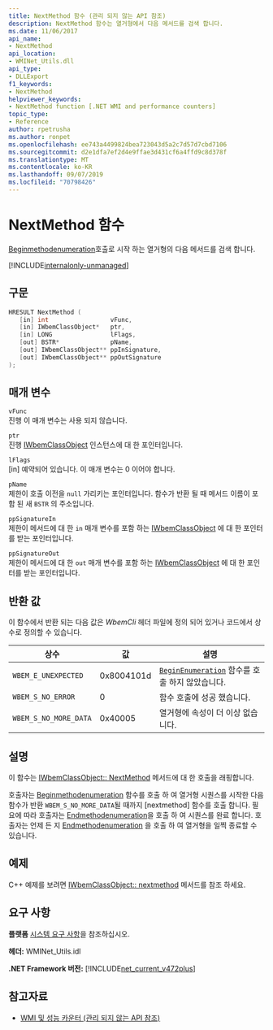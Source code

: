 ```yaml
---
title: NextMethod 함수 (관리 되지 않는 API 참조)
description: NextMethod 함수는 열거형에서 다음 메서드를 검색 합니다.
ms.date: 11/06/2017
api_name:
- NextMethod
api_location:
- WMINet_Utils.dll
api_type:
- DLLExport
f1_keywords:
- NextMethod
helpviewer_keywords:
- NextMethod function [.NET WMI and performance counters]
topic_type:
- Reference
author: rpetrusha
ms.author: ronpet
ms.openlocfilehash: ee743a4499824bea723043d5a2c7d57d7cbd7106
ms.sourcegitcommit: d2e1dfa7ef2d4e9ffae3d431cf6a4ffd9c8d378f
ms.translationtype: MT
ms.contentlocale: ko-KR
ms.lasthandoff: 09/07/2019
ms.locfileid: "70798426"
---
```

# <a name="nextmethod-function"></a>NextMethod 함수
[Beginmethodenumeration](beginmethodenumeration.md)호출로 시작 하는 열거형의 다음 메서드를 검색 합니다.  

[!INCLUDE[internalonly-unmanaged](../../../../includes/internalonly-unmanaged.md)]
  
## <a name="syntax"></a>구문  
  
```cpp  
HRESULT NextMethod (
   [in] int                 vFunc, 
   [in] IWbemClassObject*   ptr, 
   [in] LONG                lFlags,
   [out] BSTR*              pName,
   [out] IWbemClassObject** ppInSignature,
   [out] IWbemClassObject** ppOutSignature   
); 
```  

## <a name="parameters"></a>매개 변수

`vFunc`  
진행 이 매개 변수는 사용 되지 않습니다.

`ptr`  
진행 [IWbemClassObject](/windows/desktop/api/wbemcli/nn-wbemcli-iwbemclassobject) 인스턴스에 대 한 포인터입니다.

`lFlags`  
[in] 예약되어 있습니다. 이 매개 변수는 0 이어야 합니다.

`pName`  
제한이 호출 이전을 `null` 가리키는 포인터입니다. 함수가 반환 될 때 메서드 이름이 포함 된 새 `BSTR` 의 주소입니다. 

`ppSignatureIn`  
제한이 메서드에 대 한 `in` 매개 변수를 포함 하는 [IWbemClassObject](/windows/desktop/api/wbemcli/nn-wbemcli-iwbemclassobject) 에 대 한 포인터를 받는 포인터입니다. 

`ppSignatureOut`  
제한이 메서드에 대 한 `out` 매개 변수를 포함 하는 [IWbemClassObject](/windows/desktop/api/wbemcli/nn-wbemcli-iwbemclassobject) 에 대 한 포인터를 받는 포인터입니다. 

## <a name="return-value"></a>반환 값

이 함수에서 반환 되는 다음 값은 *WbemCli* 헤더 파일에 정의 되어 있거나 코드에서 상수로 정의할 수 있습니다.

|상수  |값  |설명  |
|---------|---------|---------|
| `WBEM_E_UNEXPECTED` | 0x8004101d | [`BeginEnumeration`](beginenumeration.md) 함수를 호출 하지 않았습니다. |
| `WBEM_S_NO_ERROR` | 0 | 함수 호출에 성공 했습니다.  |
| `WBEM_S_NO_MORE_DATA` | 0x40005 | 열거형에 속성이 더 이상 없습니다. |
  
## <a name="remarks"></a>설명

이 함수는 [IWbemClassObject:: NextMethod](/windows/desktop/api/wbemcli/nf-wbemcli-iwbemclassobject-nextmethod) 메서드에 대 한 호출을 래핑합니다.

호출자는 [Beginmethodenumeration](beginmethodenumeration.md) 함수를 호출 하 여 열거형 시퀀스를 시작한 다음 함수가 반환 `WBEM_S_NO_MORE_DATA`될 때까지 [nextmethod] 함수를 호출 합니다. 필요에 따라 호출자는 [Endmethodenumeration](endmethodenumeration.md)을 호출 하 여 시퀀스를 완료 합니다. 호출자는 언제 든 지 [Endmethodenumeration](endmethodenumeration.md) 을 호출 하 여 열거형을 일찍 종료할 수 있습니다.

## <a name="example"></a>예제

C++ 예제를 보려면 [IWbemClassObject:: nextmethod](/windows/desktop/api/wbemcli/nf-wbemcli-iwbemclassobject-nextmethod) 메서드를 참조 하세요.

## <a name="requirements"></a>요구 사항  
 **플랫폼** [시스템 요구 사항](../../get-started/system-requirements.md)을 참조하십시오.  
  
 **헤더:** WMINet_Utils.idl  
  
 **.NET Framework 버전:** [!INCLUDE[net_current_v472plus](../../../../includes/net-current-v472plus.md)]  
  
## <a name="see-also"></a>참고자료

- [WMI 및 성능 카운터 (관리 되지 않는 API 참조)](index.md)
